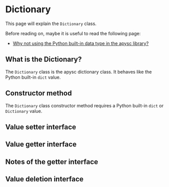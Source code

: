 # Dictionary

This page will explain the `Dictionary` class.

Before reading on, maybe it is useful to read the following page:

- [Why not using the Python built-in data type in the apysc library?](why_not_using_python_builtin_data_type.md)

## What is the Dictionary?

The `Dictionary` class is the apysc dictionary class. It behaves like the Python built-in `dict` value.

## Constructor method

The `Dictionary` class constructor method requires a Python built-in `dict` or `Dictionary` value.

## Value setter interface

## Value getter interface

## Notes of the getter interface

## Value deletion interface
